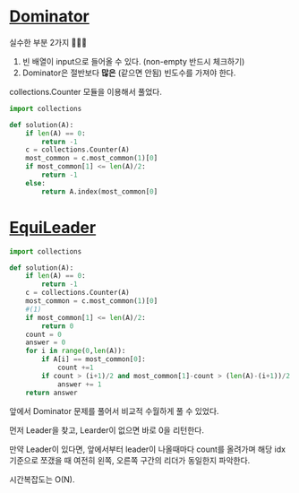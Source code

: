 # [Dominator](https://app.codility.com/programmers/lessons/8-leader/dominator/)

실수한 부분 2가지 🤦🏻‍♀️

1. 빈 배열이 input으로 들어올 수 있다. (non-empty 반드시 체크하기)
2. Dominator은 절반보다 **많은** (같으면 안됨) 빈도수를 가져야 한다.

collections.Counter 모듈을 이용해서 풀었다.

```python
import collections

def solution(A):
    if len(A) == 0:
        return -1
    c = collections.Counter(A)
    most_common = c.most_common(1)[0]
    if most_common[1] <= len(A)/2:
        return -1
    else:
        return A.index(most_common[0]
```



# [EquiLeader](https://app.codility.com/programmers/lessons/8-leader/equi_leader/)

```python
import collections

def solution(A):
    if len(A) == 0:
        return -1
    c = collections.Counter(A)
    most_common = c.most_common(1)[0]
    #(1)
    if most_common[1] <= len(A)/2:
        return 0
    count = 0
    answer = 0
    for i in range(0,len(A)):
        if A[i] == most_common[0]:
            count +=1
        if count > (i+1)/2 and most_common[1]-count > (len(A)-(i+1))/2:
            answer += 1
    return answer
```

앞에서 Dominator 문제를 풀어서 비교적 수월하게 풀 수 있었다.

먼저 Leader을 찾고, Learder이 없으면 바로 0을 리턴한다.

만약 Leader이 있다면, 앞에서부터 leader이 나올때마다 count를 올려가며 해당 idx 기준으로 쪼갰을 때 여전히 왼쪽, 오른쪽 구간의 리더가 동일한지 파악한다.

시간복잡도는 O(N).